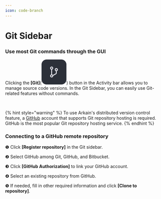 ```yaml
---
icon: code-branch
---
```


# Git Sidebar

### Use most Git commands through the GUI

Clicking the **\[Git]**(<img src="../../../.gitbook/assets/image (37).png" alt="" data-size="line">) button in the Activity bar allows you to manage source code versions. In the Git Sidebar, you can easily use Git-related features without commands.

<figure><img src="../../../.gitbook/assets/스크린샷 2025-03-07 오후 2.26.38.png" alt=""><figcaption></figcaption></figure>

{% hint style="warning" %}
To use Arkain's distributed version control feature, a [GitHub](https://github.com/) account that supports Git repository hosting is required. GitHub is the most popular Git repository hosting service.
{% endhint %}

### Connecting to a GitHub remote repository

❶ Click **\[Register repository]** in the Git sidebar.&#x20;

❷ Select GitHub among Git, GitHub, and Bitbucket.&#x20;

❸ Click **\[GitHub Authorization]** to link your GitHub account.&#x20;

❹ Select an existing repository from GitHub.&#x20;

❺ If needed, fill in other required information and click **\[Clone to repository]**.

